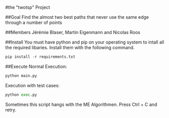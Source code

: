 #the "twotsp" Project


##Goal
Find the almost two best paths that never use the same edge through a number of points

##Members 
Jérémie Blaser, Martin Eigenmann and Nicolas Roos

##Install
You must have python and pip on your operating system to intall all the required libaries. Install them with the following command.
```python
pip install -r requirements.txt
```

##Execute
Normal Execution:
```python
python main.py
```

Execution with test cases:
```python
python exec.py
```
Sometimes this script hangs with the ME Algorithmen. Press Ctrl + C and retry.